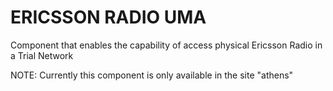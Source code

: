 # ERICSSON RADIO UMA

Component that enables the capability of access physical Ericsson Radio in a Trial Network

NOTE: Currently this component is only available in the site "athens"